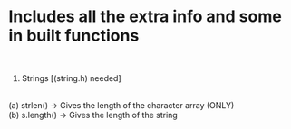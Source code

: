 # Includes all the extra info and some in built functions
<br>

1. Strings [(string.h) needed]
<br>
(a) strlen() -> Gives the length of the character array (ONLY) <br>
(b) s.length() -> Gives the length of the string
